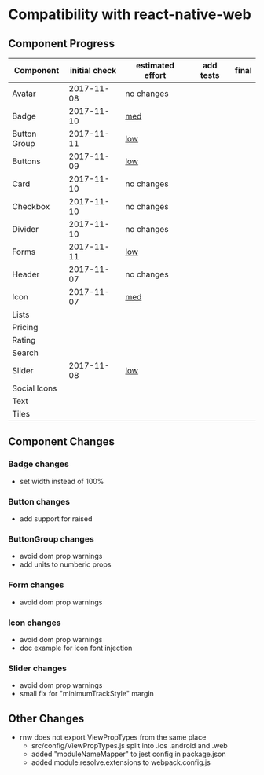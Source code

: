 # Compatibility with react-native-web

## Component Progress

| Component    | initial check | estimated effort            | add tests | final |
| ------------ | ------------- | --------------------------- | --------- | ----- |
| Avatar       | 2017-11-08    | no changes                  |
| Badge        | 2017-11-10    | [med](#badge-changes)       |
| Button Group | 2017-11-11    | [low](#buttongroup-changes) |
| Buttons      | 2017-11-09    | [low](#button-changes)      |
| Card         | 2017-11-10    | no changes                  |
| Checkbox     | 2017-11-10    | no changes                  |
| Divider      | 2017-11-10    | no changes                  |
| Forms        | 2017-11-11    | [low](#form-changes)        |
| Header       | 2017-11-07    | no changes                  |
| Icon         | 2017-11-07    | [med](#icon-changes)        |
| Lists        |
| Pricing      |
| Rating       |
| Search       |
| Slider       | 2017-11-08    | [low](#slider-changes)      |
| Social Icons |
| Text         |
| Tiles        |

## Component Changes

### Badge changes
- set width instead of 100%

### Button changes
- add support for raised

### ButtonGroup changes
- avoid dom prop warnings
- add units to numberic props

### Form changes
- avoid dom prop warnings

### Icon changes
- avoid dom prop warnings
- doc example for icon font injection

### Slider changes
- avoid dom prop warnings
- small fix for "minimumTrackStyle" margin


## Other Changes
- rnw does not export ViewPropTypes from the same place
  - src/config/ViewPropTypes.js split into .ios .android and .web
  - added "moduleNameMapper" to jest config in package.json
  - added module.resolve.extensions to webpack.config.js
